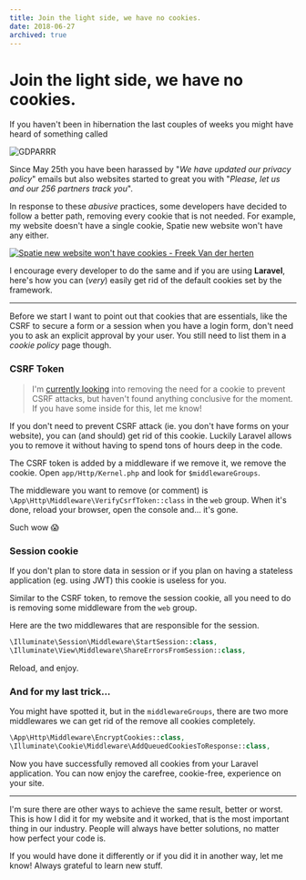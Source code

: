 ```yaml
---
title: Join the light side, we have no cookies.
date: 2018-06-27
archived: true
---
```


# Join the light side, we have no cookies.

If you haven't been in hibernation the last couples of weeks you might have heard of something called

![GDPARRR](https://res.cloudinary.com/elhebert/image/upload/c_scale,dpr_auto,f_auto,w_auto,q_auto/v1544637613/dieterstinglhamber.me/posts/gdpar.jpg)

Since May 25th you have been harassed by "_We have updated our privacy policy_" emails but also websites started to great you with "_Please, let us and our 256 partners track you_".

In response to these _abusive_ practices, some developers have decided to follow a better path, removing every cookie that is not needed. For example, my website doesn't have a single cookie, Spatie new website won't have any either.

[![Spatie new website won't have cookies - Freek Van der herten](https://res.cloudinary.com/elhebert/image/upload/c_scale,dpr_auto,f_auto,w_auto,q_auto/v1544637613/dieterstinglhamber.me/posts/spatie-no-cookies.jpg)](https://twitter.com/freekmurze/status/1010173255267831809)

I encourage every developer to do the same and if you are using **Laravel**, here's how you can (_very_) easily get rid of the default cookies set by the framework.



---

Before we start I want to point out that cookies that are essentials, like the CSRF to secure a form or a session when you have a login form, don't need you to ask an explicit approval by your user. You still need to list them in a _cookie policy_ page though.

### CSRF Token

> I'm [currently looking](https://twitter.com/Elhebert/status/1011531866980143104) into removing the need for a cookie to prevent CSRF attacks, but haven't found anything conclusive for the moment. If you have some inside for this, let me know!

If you don't need to prevent CSRF attack (ie. you don't have forms on your website), you can (and should) get rid of this cookie. Luckily Laravel allows you to remove it without having to spend tons of hours deep in the code.

The CSRF token is added by a middleware if we remove it, we remove the cookie. Open `app/Http/Kernel.php` and look for `$middlewareGroups`.

The middleware you want to remove (or comment) is `\App\Http\Middleware\VerifyCsrfToken::class` in the `web` group. When it's done, reload your browser, open the console and... it's gone.

Such wow 😱

### Session cookie

If you don't plan to store data in session or if you plan on having a stateless application (eg. using JWT) this cookie is useless for you.

Similar to the CSRF token, to remove the session cookie, all you need to do is removing some middleware from the `web` group.

Here are the two middlewares that are responsible for the session.

```php
\Illuminate\Session\Middleware\StartSession::class,
\Illuminate\View\Middleware\ShareErrorsFromSession::class,
```

Reload, and enjoy.

### And for my last trick...

You might have spotted it, but in the `middlewareGroups`, there are two more middlewares we can get rid of the remove all cookies completely.

```php
\App\Http\Middleware\EncryptCookies::class,
\Illuminate\Cookie\Middleware\AddQueuedCookiesToResponse::class,
```

Now you have successfully removed all cookies from your Laravel application. You can now enjoy the carefree, cookie-free, experience on your site.

---

I'm sure there are other ways to achieve the same result, better or worst. This is how I did it for my website and it worked, that is the most important thing in our industry. People will always have better solutions, no matter how perfect your code is.

If you would have done it differently or if you did it in another way, let me know! Always grateful to learn new stuff.
